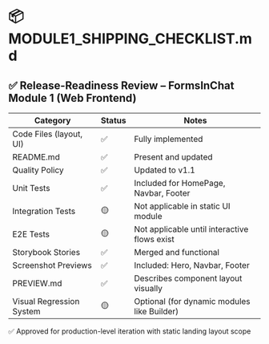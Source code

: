 # 📦 MODULE1_SHIPPING_CHECKLIST.md

## ✅ Release-Readiness Review – FormsInChat Module 1 (Web Frontend)

| Category                 | Status | Notes |
|--------------------------|--------|-------|
| Code Files (layout, UI)  | ✅     | Fully implemented |
| README.md                | ✅     | Present and updated |
| Quality Policy           | ✅     | Updated to v1.1 |
| Unit Tests               | ✅     | Included for HomePage, Navbar, Footer |
| Integration Tests        | 🟡     | Not applicable in static UI module |
| E2E Tests                | 🟡     | Not applicable until interactive flows exist |
| Storybook Stories        | ✅     | Merged and functional |
| Screenshot Previews      | ✅     | Included: Hero, Navbar, Footer |
| PREVIEW.md               | ✅     | Describes component layout visually |
| Visual Regression System | 🟡     | Optional (for dynamic modules like Builder) |

✅ Approved for production-level iteration with static landing layout scope